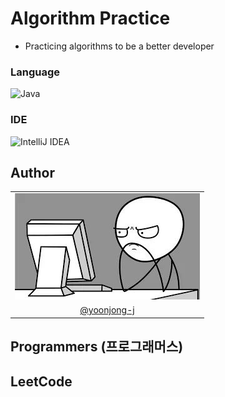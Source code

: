 # Algorithm Practice

- Practicing algorithms to be a better developer

### Language

![Java](https://img.shields.io/badge/java-%23ED8B00.svg?style=for-the-badge&logo=openjdk&logoColor=white)

### IDE

![IntelliJ IDEA](https://img.shields.io/badge/IntelliJIDEA-000000.svg?style=for-the-badge&logo=intellij-idea&logoColor=white)

## Author

|                                              |
| :------------------------------------------: |
|        ![profile-image](/img/me.jpg)         |
| [@yoonjong-j](https://github.com/yoonjong-j) |

## Programmers (프로그래머스)

## LeetCode
